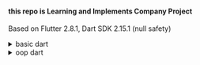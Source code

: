 #### this repo is Learning and Implements Company Project

Based on Flutter 2.8.1, Dart SDK 2.15.1 (null safety)
<details>
<summary> basic dart </summary>

```dart
    1. var 동적할당, 재선언 불가
    2. dynamic 동적할당, 재선언 가능
    3. String 
    4. ${   backtic
    5. String? nullable, ?가 없으면 null 불가
    6. String notNullable!, !는  불용
    7. final 런타임에 값을 몰라도된다. 상수 역활
    8. const 런타임에 값을 알고 있어야한다. 상수 역활
    9. ??=  es6 question mark와 비슷하다. 널이라면 대입해라.
    10. type check operator는 is 로 쓴다. 
    11. !is와 is!을 차이를 알아야 한다.
        - !is는 null을 체크하는 것
        - is!는 타입이 맞으면 false를 리턴한다.
    12. List
        - add 
        - remove(key)
        - asMap
        - 기타 내장 메소드들.
    13. Map
        - keys
        - values
        - addAll
        - remove(key)
    14. Set
        - contains
    15. for Loop
        - Literal for
        - for in
    16. while loop (do while)
    17. enum
    18. function (num, int 차이점)
        - optional parameter
        - named parameter
        - required parameter
        - positional parameter
    19. arrow function
    20. typedef and signature
        - typedef의 signature parameter에 required 매개변수 확인 필요
```
</details>

<details>
    <summary> oop dart </summary>

```dart
    1. constructor
      - class.fromList()
      - imutable programming
      - const constructor함
    2. getter, setter
      - () x, {} o
    3. underScore private
    4. inferitance
      - super()
      - type comparition
      - override

```
</details>